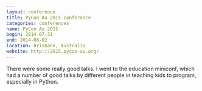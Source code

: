 ```yaml
---
layout: conference
title: PyCon Au 2015 conference
categories: conferences
name: PyCon Au 2015
begin: 2014-07-31
end: 2014-08-02
location: Brisbane, Australia
website: http://2015.pycon-au.org/
---
```

There were some really good talks. I went to the education miniconf, which
had a number of good talks by different people in teaching kids to program,
especially in Python.
